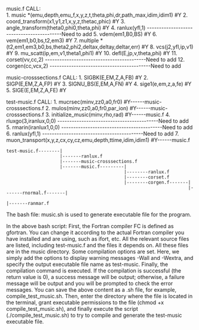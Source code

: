 music.f CALL:  
    1. music *(emu,depth,emu_f,x,y,z,t,theta,phi,dr,path_max,idim,idim1) #Y
    2. coord_transform(x1,y1,z1,x,y,z,thetac,phic) #Y
    3. angle_transform(theta0,phi0,theta,phi) #Y
    4. ranlux(yfl,1)     ------------------------------------------Need to add
    5. vdem(em1,B0,BS) #Y
    6. vem(em1,b0,bs,t2,em3) #Y
    7. multiple *(t2,em1,em3,b0,bs,theta2,phi2,deltax,deltay,deltar,err) #Y
    8. vcs(j2,yfl,ip,v1) #Y
    9. mu_scatt(ip,em,v1,theta1,phi1) #Y
    10. defl(E,jp,v,theta,phi) #Y
    11. corset(vv,cc,2)  ------------------------------------------Need to add
    12. corgen(cc,vcx,2) ------------------------------------------Need to add

music-crosssections.f CALL:
    1. SIGBK(E,EM,Z,A,FB) #Y
    2. SIGP(E,EM,Z,A,FP) #Y
    3. SIGNU_BS(E,EM,A,FN) #Y
    4. sige1(e,em,z,a,fe) #Y
    5. SIGE(E,EM,Z,A,FE) #Y

test-music.f CALL:
    1. mucrsec(minv,zz0,a0,fr0) #Y------music-crosssections.f
    2. mulos(minv,zz0,a0,fr0,par_ion) #Y------music-crosssections.f
    3. initialize_music(minv,rho,rad) #Y------music.f
    4. rluxgo(3,iranlux,0,0) ------------------------------------------Need to add
    5. rmarin(iranlux1,0,0)  ------------------------------------------Need to add
    6. ranlux(yfl,1)         ------------------------------------------Need to add
    7. muon_transport(x,y,z,cx,cy,cz,emu,depth,ttime,idim,idim1) #Y------music.f


    test-music.f--------|
                        |-------ranlux.f
                        |-------music-crosssections.f
                        |-------music.f---------|
                                                |--------ranlux.f
                                                |--------corset.f
                                                |--------corgen.f-------|       
                                                                        |-------rnormal.f-------|
                                                                                                |-------ranmar.f

The bash file: music.sh is used to generate executable file for the program.

In the above bash script:
First, the Fortran compiler FC is defined as gfortran. You can change it according to the actual Fortran compiler you have installed and are using, such as ifort, etc.
All the relevant source files are listed, including test-music.f and the files it depends on. All these files are in the music directory.
Some compilation options are set. Here, we simply add the options to display warning messages -Wall and -Wextra, and specify the output executable file name as test-music.
Finally, the compilation command is executed. If the compilation is successful (the return value is 0), a success message will be output; otherwise, a failure message will be output and you will be prompted to check the error messages.
You can save the above content as a .sh file, for example, compile_test_music.sh. Then, enter the directory where the file is located in the terminal, grant executable permissions to the file (chmod +x compile_test_music.sh), and finally execute the script (./compile_test_music.sh) to try to compile and generate the test-music executable file.


                                                                                            
